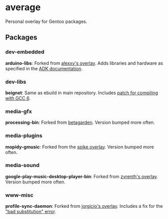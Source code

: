 # average
Personal overlay for Gentoo packages.

## Packages

### dev-embedded

**arduino-libs**: Forked from [alexxy's overlay](https://cgit.gentoo.org/dev/alexxy.git).
Adds libraries and hardware as specified in the [ADK documentation](https://developer.android.com/adk/adk.html).

### dev-libs

**beignet**: Same as ebuild in main repository.
Includes [patch for compiling with GCC 6](https://bugzilla.freedesktop.org/show_bug.cgi?id=101662#c3).

### media-gfx

**processing-bin**: Forked from [betagarden](https://cgit.gentoo.org/proj/betagarden.git/).
Version bumped more often.

### media-plugins

**mopidy-gmusic**: Forked from the [spike overlay](https://github.com/Spike-Pentesting/spike-overlay).
Version bumped more often.

### media-sound

**google-play-music-desktop-player-bin**: Forked from [zyrenth's overlay](https://github.com/kabili207/zyrenth-overlay).
Version bumped more often.

### www-misc

**profile-sync-daemon**: Forked from [jorgicio's overlay](https://github.com/jorgicio/jorgicio-gentoo).
Includes a fix for the ["bad substitution" error](https://github.com/graysky2/profile-sync-daemon/issues/182).
